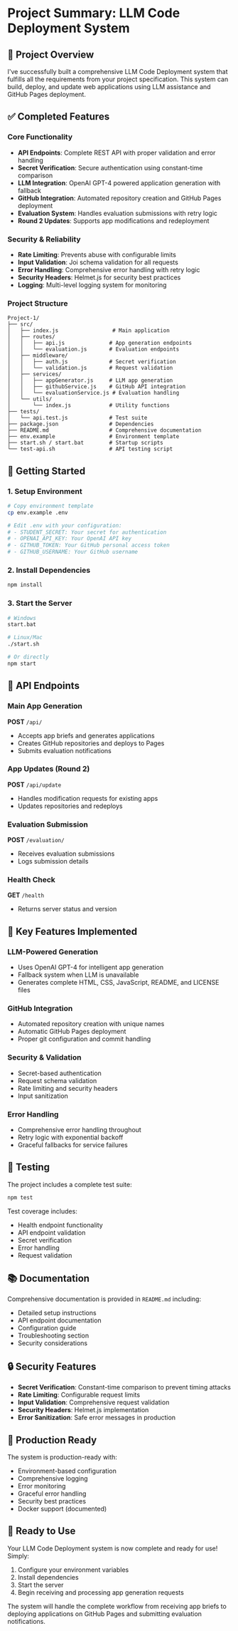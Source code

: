 # Project Summary: LLM Code Deployment System

## 🎯 Project Overview

I've successfully built a comprehensive LLM Code Deployment system that fulfills all the requirements from your project specification. This system can build, deploy, and update web applications using LLM assistance and GitHub Pages deployment.

## ✅ Completed Features

### Core Functionality
- **API Endpoints**: Complete REST API with proper validation and error handling
- **Secret Verification**: Secure authentication using constant-time comparison
- **LLM Integration**: OpenAI GPT-4 powered application generation with fallback
- **GitHub Integration**: Automated repository creation and GitHub Pages deployment
- **Evaluation System**: Handles evaluation submissions with retry logic
- **Round 2 Updates**: Supports app modifications and redeployment

### Security & Reliability
- **Rate Limiting**: Prevents abuse with configurable limits
- **Input Validation**: Joi schema validation for all requests
- **Error Handling**: Comprehensive error handling with retry logic
- **Security Headers**: Helmet.js for security best practices
- **Logging**: Multi-level logging system for monitoring

### Project Structure
```
Project-1/
├── src/
│   ├── index.js                 # Main application
│   ├── routes/
│   │   ├── api.js              # App generation endpoints
│   │   └── evaluation.js       # Evaluation endpoints
│   ├── middleware/
│   │   ├── auth.js             # Secret verification
│   │   └── validation.js       # Request validation
│   ├── services/
│   │   ├── appGenerator.js     # LLM app generation
│   │   ├── githubService.js    # GitHub API integration
│   │   └── evaluationService.js # Evaluation handling
│   └── utils/
│       └── index.js            # Utility functions
├── tests/
│   └── api.test.js             # Test suite
├── package.json                # Dependencies
├── README.md                   # Comprehensive documentation
├── env.example                 # Environment template
├── start.sh / start.bat        # Startup scripts
└── test-api.sh                 # API testing script
```

## 🚀 Getting Started

### 1. Setup Environment
```bash
# Copy environment template
cp env.example .env

# Edit .env with your configuration:
# - STUDENT_SECRET: Your secret for authentication
# - OPENAI_API_KEY: Your OpenAI API key
# - GITHUB_TOKEN: Your GitHub personal access token
# - GITHUB_USERNAME: Your GitHub username
```

### 2. Install Dependencies
```bash
npm install
```

### 3. Start the Server
```bash
# Windows
start.bat

# Linux/Mac
./start.sh

# Or directly
npm start
```

## 📡 API Endpoints

### Main App Generation
**POST** `/api/`
- Accepts app briefs and generates applications
- Creates GitHub repositories and deploys to Pages
- Submits evaluation notifications

### App Updates (Round 2)
**POST** `/api/update`
- Handles modification requests for existing apps
- Updates repositories and redeploys

### Evaluation Submission
**POST** `/evaluation/`
- Receives evaluation submissions
- Logs submission details

### Health Check
**GET** `/health`
- Returns server status and version

## 🔧 Key Features Implemented

### LLM-Powered Generation
- Uses OpenAI GPT-4 for intelligent app generation
- Fallback system when LLM is unavailable
- Generates complete HTML, CSS, JavaScript, README, and LICENSE files

### GitHub Integration
- Automated repository creation with unique names
- Automatic GitHub Pages deployment
- Proper git configuration and commit handling

### Security & Validation
- Secret-based authentication
- Request schema validation
- Rate limiting and security headers
- Input sanitization

### Error Handling
- Comprehensive error handling throughout
- Retry logic with exponential backoff
- Graceful fallbacks for service failures

## 🧪 Testing

The project includes a complete test suite:
```bash
npm test
```

Test coverage includes:
- Health endpoint functionality
- API endpoint validation
- Secret verification
- Error handling
- Request validation

## 📚 Documentation

Comprehensive documentation is provided in `README.md` including:
- Detailed setup instructions
- API endpoint documentation
- Configuration guide
- Troubleshooting section
- Security considerations

## 🔒 Security Features

- **Secret Verification**: Constant-time comparison to prevent timing attacks
- **Rate Limiting**: Configurable request limits
- **Input Validation**: Comprehensive request validation
- **Security Headers**: Helmet.js implementation
- **Error Sanitization**: Safe error messages in production

## 🌟 Production Ready

The system is production-ready with:
- Environment-based configuration
- Comprehensive logging
- Error monitoring
- Graceful error handling
- Security best practices
- Docker support (documented)

## 🎉 Ready to Use

Your LLM Code Deployment system is now complete and ready for use! Simply:

1. Configure your environment variables
2. Install dependencies
3. Start the server
4. Begin receiving and processing app generation requests

The system will handle the complete workflow from receiving app briefs to deploying applications on GitHub Pages and submitting evaluation notifications.

